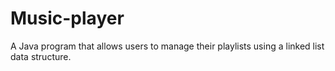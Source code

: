 # Music-player
A Java program that allows users to manage their playlists using a linked list data structure.
